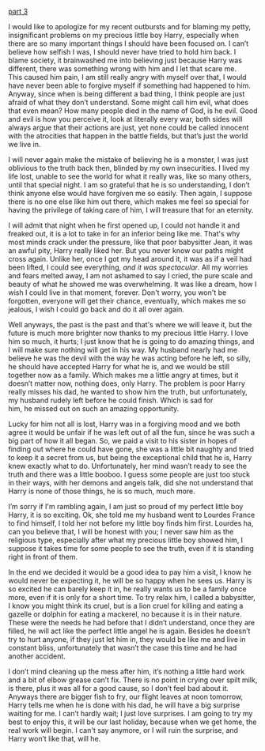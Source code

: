  

[part 3](https://www.reddit.com/r/nosleep/comments/w5c71o/i_really_think_my_baby_is_going_to_hurt_me_and_i/)

I would like to apologize for my recent outbursts and for blaming my petty, insignificant problems on my precious little boy Harry, especially when there are so many important things I should have been focused on. I can’t believe how selfish I was, I should never have tried to hold him back. I blame society, it brainwashed me into believing just because Harry was different, there was something wrong with him and I let that scare me. This caused him pain, I am still really angry with myself over that, I would have never been able to forgive myself if something had happened to him. Anyway, since when is being different a bad thing, I think people are just afraid of what they don’t understand. Some might call him evil, what does that even mean? How many people died in the name of God, is he evil. Good and evil is how you perceive it, look at literally every war, both sides will always argue that their actions are just, yet none could be called innocent with the atrocities that happen in the battle fields, but that’s just the world we live in. 

I will never again make the mistake of believing he is a monster, I was just oblivious to the truth back then, blinded by my own insecurities. I lived my life lost, unable to see the world for what it really was, like so many others, until that special night. I am so grateful that he is so understanding, I don’t think anyone else would have forgiven me so easily. Then again, I suppose there is no one else like him out there, which makes me feel so special for having the privilege of taking care of him, I will treasure that for an eternity.   

I will admit that night when he first opened up, I could not handle it and freaked out, it is a lot to take in for an inferior being like me. That's why most minds crack under the pressure, like that poor babysitter Jean, it was an awful pity, Harry really liked her. But you never know our paths might cross again. Unlike her, once I got my head around it, it was as if a veil had been lifted, I could see everything, *and it was spectacular*. All my worries and fears melted away, I am not ashamed to say I cried, the pure scale and beauty of what he showed me was overwhelming. It was like a dream, how I wish I could live in that moment, forever. Don't worry, you won't be forgotten, everyone will get their chance, eventually, which makes me so jealous, I wish I could go back and do it all over again.  

Well anyways, the past is the past and that's where we will leave it, but the future is much more brighter now thanks to my precious little Harry. I love him so much, it hurts; I just know that he is going to do amazing things, and I will make sure nothing will get in his way. My husband nearly had me believe he was the devil with the way he was acting before he left, so silly, he should have accepted Harry for what he is, and we would be still together now as a family. Which makes me a little angry at times, but it doesn’t matter now, nothing does, only Harry. The problem is poor Harry really misses his dad, he wanted to show him the truth, but unfortunately, my husband rudely left before he could finish. Which is sad for him, he missed out on such an amazing opportunity.  

Lucky for him not all is lost, Harry was in a forgiving mood and we both agree it would be unfair if he was left out of all the fun, since he was such a big part of how it all began. So, we paid a visit to his sister in hopes of finding out where he could have gone, she was a little bit naughty and tried to keep it a secret from us, but being the exceptional child that he is, Harry knew exactly what to do. Unfortunately, her mind wasn’t ready to see the truth and there was a little booboo. I guess some people are just too stuck in their ways, with her demons and angels talk, did she not understand that Harry is none of those things, he is so much, much more.  

I’m sorry if I'm rambling again, I am just so proud of my perfect little boy Harry, it is so exciting. Ok, she told me my husband went to Lourdes France to find himself, I told her not before my little boy finds him first. Lourdes ha, can you believe that, I will be honest with you; I never saw him as the religious type, especially after what my precious little boy showed him, I suppose it takes time for some people to see the truth, even if it is standing right in front of them. 

In the end we decided it would be a good idea to pay him a visit, I know he would never be expecting it, he will be so happy when he sees us. Harry is so excited he can barely keep it in, he really wants us to be a family once more, even if it is only for a short time. To try relax him, I called a babysitter, I know you might think its cruel, but is a lion cruel for killing and eating a gazelle or dolphin for eating a mackerel, no because it is in their nature. These were the needs he had before that I didn’t understand, once they are filled, he will act like the perfect little angel he is again. Besides he doesn’t try to hurt anyone, if they just let him in, they would be like me and live in constant bliss, unfortunately that wasn’t the case this time and he had another accident.  

I don’t mind cleaning up the mess after him, it’s nothing a little hard work and a bit of elbow grease can’t fix. There is no point in crying over spilt milk, is there, plus it was all for a good cause, so I don’t feel bad about it. Anyways there are bigger fish to fry, our flight leaves at noon tomorrow, Harry tells me when he is done with his dad, he will have a big surprise waiting for me. I can’t hardly wait; I just love surprises. I am going to try my best to enjoy this, it will be our last holiday, because when we get home, the real work will begin. I can't say anymore, or I will ruin the surprise, and Harry won’t like that, will he.